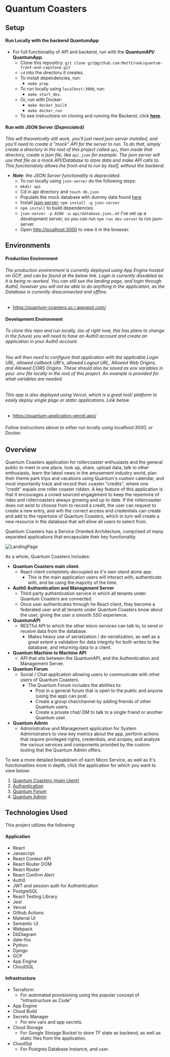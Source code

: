 # Quantum Coasters


## Setup

#### Run Locally with the backend QuantumApp
* For full functionality of API and backend, run with the **QuantumAPI/ QuantumApp**.
  * Clone this repositiry: `git clone git@github.com:MattCrook/quantum-front-end-capstone.git`
  * `cd` into the directory it creates.
  * To install dependencies, run:
    *  `make prep`
  * To run locally using `localhost:3000`, run:
    * `make start_dev`.
  * Or, run with Docker:
    * `make docker_build`
    * `make docker_run`
  * To see instructions on cloning and running the Backend, click **[here](https://github.com/MattCrook/quantumapp-api)**.


#### Run with JSON Server ***(Depreciated)***

*This will theoretically still work, you'll just need json server installed, and you'll need to create a "mock" API for the server to run. To do that, simply create a directory in the root of this project called `api`, then inside that directory, create a json file, like `api.json` for example. The json server will use that file as a mock API/Database to store data and make API calls to. This functionaloty allows the front-end to run by itself, without the backend.*

* ***Note***: *the JSON Server functionality is depreciated*.
  * To run locally using `json-server` do the following steps:
  * `mkdir api`
  * Cd in api directory and `touch db.json`
  * Populate the mock database with dummy data found [here](https://gist.github.com/MattCrook/57da766ddee58d9535ebb9beb910e0c8)
  * Install [json-server](https://www.npmjs.com/package/json-server): `npm install -g json-server`
  * `npm install` to build dependencies
  * `json-server -p 8200 -w api/database.json`...or I've set up a development server, so you can run `npm run dev-server` to run json-server.
  * Open [http://localhost:3000](http://localhost:3000) to view it in the browser.


## Environments

#### Production Environment

###### The production environment is currently deployed using App Engine hosted on GCP, and can be found at the below link. Login is currently dissabled as it is being re-worked. You can still see the landing page, and login through Auth0, however you will not be able to do anything in the application, as the Database is currently dissconnected and offline.

* https://quantum-coasters.uc.r.appspot.com/


#### Development Environment

###### To clone this repo and run locally, (as of right now, this has plans to change in the future) you will need to have an Auth0 account and create an application in your Auth0 account.

###### You will then need to configure that application with the applicable Login URL, allowed callback URI's, allowed Logout URL, Allowed Web Origins, and Allowed CORS Origins. These should also be saved as env variables in your .env file locally in the root of this project. An example is provided for what variables are needed.

###### This app is also deployed using Vercel, which is a great tool/ platform to easily deploy single page or static applications. Link below.

* https://quantum-application.vercel.app/

###### Follow instructions above to either run locally using localhost:3000, or Docker.


## Overview

Quantum Coasters application for rollercoaster enthusiasts and the general public to meet in one place, look up, share, upload data, talk to other enthusiasts, learn the latest news in the amusement industry world, plan their theme park trips and vacations using Quantum's custom calendar, and most importantly track and record their coaster "credits", where one "credit" equals one roller coaster ridden. A key feature of this application is that it encourages a crowd sourced engagement to keep the repertoire of rides and rollercoasters always growing and up to date. If the rollercoaster does not exist to choose from to record a credit, the user can request to create a new entry, and wth the correct access and credentials can create and add to the repertoire of Quantum Coasters, which in turn will create a new resource in the database that will allow all users to select from.

Quantum Coasters has a Service Oriented Architecture, comprised of many separated applications that encapsulate their key functionality.

![LandingPage](public/ReadMePhotos/LandingPage.png)

As a whole, Quantum Coasters includes:
* **Quantum Coasters main client**.
  * React client completely decoupled as it's own stand alone app.
    * This is the main application users will interact with, authenticate with, and be using the majority of the time.
* **Auth0 Authentication and Management Server**
  * Third party authentication service in which all tenants under Quantum Coasters are connected.
  * Once user authenticates through he React client, they become a federated user and all tenants under Quantum Coasters know about the user, giving the user a smooth SSO experience.
* **QuantumAPI**
  * RESTful API to which the other micro services can talk to, to send or receive data from the database.
    * Makes heavy use of serialization / de-serialization, as well as a great extent a validation for data integrity for both writes to the database, and returning data to a client. 
* **Quantum Machine to Machine API**
  * API that sits between the QuantumAPI, and the Authentication and Management Server.
* **Quantum Forum**
  * Social / Chat application allowing users to communicate with other users of Quantum Coasters.
    * The Quantum Forum includes the abilities to:
      * Post in a general forum that is open to the public and anyone (using the app) can post.
      * Create a group chat/channel by adding friends of other Quantum users.
      * Create a private chat/ DM to talk to a single friend or another Quantum user.
* **Quantum Admin**
  * Administrative and Management application for System Administrators to view key metrics about the app, perform actions that require privileged rights, credentials, and scopes, and analyze the various services and components provided by the custom tooling that the Quantum Admin offers.


To see a more detailed breakdown of each Micro Service, as well as it's functionalities more in depth, click the application for which you want to view below:

1. [Quantum Coasters (main client)](public/docs/QuantumCoasters.md)
2. [Authentication](public/docs/Authentication.md)
3. [Quantum Forum](public/docs/Forum.md)
4. [Quantum Admin](public/docs/QuantumAdmin.md)


## Technologies Used
This project utilizes the following:

#### Application

* React
* Javascript
* React Context API
* React Router DOM
* React Router
* React Confirm Alert
* Auth0
* JWT and session auth for Authentication
* PostgreSQL
* React Testing Library
* Jest
* Vercel
* Github Actions
* Material UI
* Semantic UI
* Webpack
* DbDiagram
* date-fns
* Python
* Django
* GCP
* App Engine
* CloudSQL

#### Infrastructure

* Terraform
  * For automated provisioning using the popular concept of "Infrastructure as Code"
* App Engine
* Cloud Build
* Secrets Manager
  * For env vars and app secrets.
* Cloud Storage
  * For Google Storage Bucket to store TF state as backend, as well as static files from the application.
* CloudSql
  * For Postgres Database Instance, and user.


<!-- ## Skills Utilized
The skills and concepts utilized to complete this project included the following:

1. React: hooks, state, props, routes
2. API calls with: POST, PUT, PATCH, DELETE, and GET (with expand, embed)
3. Javascript: functions, objects, arrays, mapping
4. Github Scrum workflow
5. CSS styling
6. Modular code
7. Semantic HTML
8. Testing with Jest/ React Testing Library
9.  Using and integrating with 3rd party service for Authentication
10. Pure functional components
11. Flow and state management through the React Context API
12. Building A CI/ CD pipeline
13. Github actions for auto deploys to Vercel, running  tests, linting, prettier
14. Using conventional commit logs -->

<!-- ## Database Diagram
![quantum database](./QuantumCoastersERD.png) -->

<!-- ## Deployed Application Link
[Quantum Coasters](https://quantum-application-71iyalov8.now.sh/) -->
